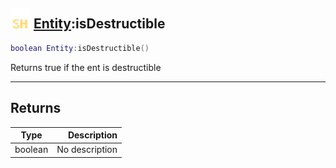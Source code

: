 ## <img src="../../.gitbook/assets/shared.png" width="32" height="32" /> [Entity](../entity/README.md):isDestructible

```lua
boolean Entity:isDestructible()
```

Returns true if the ent is destructible

------
## Returns

| Type   | Description |
| ------ | ----------: |
| boolean | No description |

